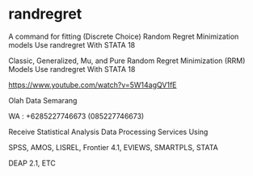 # randregret
A command for fitting (Discrete Choice) Random Regret Minimization models Use randregret With STATA 18

Classic, Generalized, Mu, and Pure Random Regret Minimization (RRM) Models Use randregret With STATA 18

https://www.youtube.com/watch?v=5W14agQV1fE

Olah Data Semarang

WA : +6285227746673 (085227746673)

Receive Statistical Analysis Data Processing Services Using

SPSS, AMOS, LISREL, Frontier 4.1, EVIEWS, SMARTPLS, STATA

DEAP 2.1, ETC
